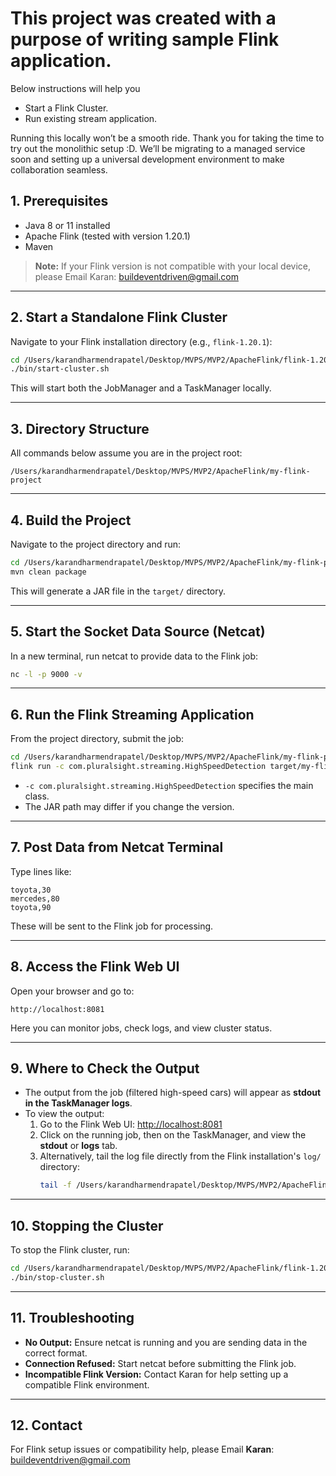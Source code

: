 # This project was created with a purpose of writing sample Flink application. 

Below instructions will help you 
- Start a Flink Cluster. 
- Run existing stream application. 

Running this locally won’t be a smooth ride. Thank you for taking the time to try out the monolithic setup :D.  We’ll be migrating to a managed service soon and setting up a universal development environment to make collaboration seamless. 

## 1. Prerequisites
- Java 8 or 11 installed
- Apache Flink (tested with version 1.20.1)
- Maven

> **Note:** If your Flink version is not compatible with your local device, please Email Karan: buildeventdriven@gmail.com 

---

## 2. Start a Standalone Flink Cluster
Navigate to your Flink installation directory (e.g., `flink-1.20.1`):
```sh
cd /Users/karandharmendrapatel/Desktop/MVPS/MVP2/ApacheFlink/flink-1.20.1
./bin/start-cluster.sh
```
This will start both the JobManager and a TaskManager locally.

---

## 3. Directory Structure
All commands below assume you are in the project root:
```
/Users/karandharmendrapatel/Desktop/MVPS/MVP2/ApacheFlink/my-flink-project
```

---

## 4. Build the Project
Navigate to the project directory and run:
```sh
cd /Users/karandharmendrapatel/Desktop/MVPS/MVP2/ApacheFlink/my-flink-project
mvn clean package
```
This will generate a JAR file in the `target/` directory.

---

## 5. Start the Socket Data Source (Netcat)
In a new terminal, run netcat to provide data to the Flink job:
```sh
nc -l -p 9000 -v
```

---

## 6. Run the Flink Streaming Application
From the project directory, submit the job:
```sh
cd /Users/karandharmendrapatel/Desktop/MVPS/MVP2/ApacheFlink/my-flink-project
flink run -c com.pluralsight.streaming.HighSpeedDetection target/my-flink-project-1.0.jar
```
- `-c com.pluralsight.streaming.HighSpeedDetection` specifies the main class.
- The JAR path may differ if you change the version.

---

## 7. Post Data from Netcat Terminal
Type lines like:
```
toyota,30
mercedes,80
toyota,90
```
These will be sent to the Flink job for processing.

---

## 8. Access the Flink Web UI
Open your browser and go to:
```
http://localhost:8081
```
Here you can monitor jobs, check logs, and view cluster status.

---

## 9. Where to Check the Output
- The output from the job (filtered high-speed cars) will appear as **stdout in the TaskManager logs**.
- To view the output:
  1. Go to the Flink Web UI: [http://localhost:8081](http://localhost:8081)
  2. Click on the running job, then on the TaskManager, and view the **stdout** or **logs** tab.
  3. Alternatively, tail the log file directly from the Flink installation's `log/` directory:
     ```sh
     tail -f /Users/karandharmendrapatel/Desktop/MVPS/MVP2/ApacheFlink/flink-1.20.1/log/flink-*-taskexecutor-*.log
     ```

---

## 10. Stopping the Cluster
To stop the Flink cluster, run:
```sh
cd /Users/karandharmendrapatel/Desktop/MVPS/MVP2/ApacheFlink/flink-1.20.1
./bin/stop-cluster.sh
```

---

## 11. Troubleshooting
- **No Output:** Ensure netcat is running and you are sending data in the correct format.
- **Connection Refused:** Start netcat before submitting the Flink job.
- **Incompatible Flink Version:** Contact Karan for help setting up a compatible Flink environment.

---

## 12. Contact
For Flink setup issues or compatibility help, please Email **Karan**: buildeventdriven@gmail.com